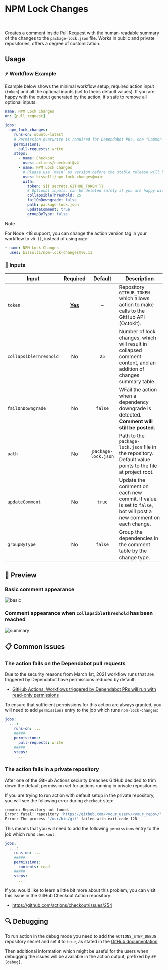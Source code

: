 # NPM Lock Changes

[<sub><img src="https://git.io/J38HP" height="16" /></sub>](#) [<sub><img src="https://git.io/J38dY" height="16" /></sub>](#) [<sub><img src="https://git.io/J38ds" height="16" /></sub>](#) [<sub><img src="https://git.io/J38dt" height="16" /></sub>](#)

Creates a comment inside Pull Request with the human-readable summary of the changes to the `package-lock.json` file. Works in public and private repositories, offers a degree of customization.

## Usage

### ⚡️ Workflow Example

Example below shows the minimal workflow setup, required action input (`token`) and all the optional inputs (set to theirs default values). If you are happy with the output generated by the action, it's safe to remove all optional inputs.

```yml
name: NPM Lock Changes
on: [pull_request]

jobs:
  npm_lock_changes:
    runs-on: ubuntu-latest
    # Permission overwrite is required for Dependabot PRs, see "Common issues" section below.
    permissions:
      pull-requests: write
    steps:
      - name: Checkout
        uses: actions/checkout@v4
      - name: NPM Lock Changes
        # Please use `main` as version before the stable release will be published as `v1`.
        uses: bissolli/npm-lock-changes@main
        with:
          token: ${{ secrets.GITHUB_TOKEN }}
          # Optional inputs, can be deleted safely if you are happy with default values.
          collapsibleThreshold: 25
          failOnDowngrade: false
          path: package-lock.json
          updateComment: true
          groupByType: false
```

> [!note]
> For Node <18 support, you can change the action version tag in your workflow to `v0.11`, instead of using `main`:
> ```yml
> - name: NPM Lock Changes
>   uses: bissolli/npm-lock-changes@v0.11
> ```

### 🔌 Inputs

| Input                  |      Required      |   Default   | Description                                                                                                       |
|------------------------|:------------------:|:-----------:|-------------------------------------------------------------------------------------------------------------------|
| `token`                | <ins>**Yes**</ins> |      –      | Repository `GITHUB_TOKEN` which allows action to make calls to the GitHub API (Octokit).                          |
| `collapsibleThreshold` |         No         |    `25`     | Number of lock changes, which will result in collapsed comment content, and an addition of changes summary table. |
| `failOnDowngrade`      |         No         |   `false`   | WFail the action when a dependency downgrade is detected. __Comment will still be posted.__                       |
| `path`                 |         No         | `package-lock.json` | Path to the `package-lock.json` file in the repository. Default value points to the file at project root.                 |
| `updateComment`        |         No         |   `true`    | Update the comment on each new commit. If value is set to `false`, bot will post a new comment on each change.    |
| `groupByType`          |         No         |   `false`   | Group the dependencies in the comment table by the change type.                                                   |

## 📸 Preview

### Basic comment appearance

<img alt="basic" src="https://user-images.githubusercontent.com/719641/116818857-c5029d80-ab6d-11eb-8b48-122b851c1d9e.png">

### Comment appearance when `collapsibleThreshold` has been reached

<img alt="summary" src="https://user-images.githubusercontent.com/719641/116819012-7efa0980-ab6e-11eb-99f1-15996b6f12b4.png">

## 📋 Common issues

### The action fails on the Dependabot pull requests

Due to the security reasons from March 1st, 2021 workflow runs that are triggered by Dependabot have permissions reduced by default: 

* [GitHub Actions: Workflows triggered by Dependabot PRs will run with read-only permissions](https://github.blog/changelog/2021-02-19-github-actions-workflows-triggered-by-dependabot-prs-will-run-with-read-only-permissions/)

To ensure that sufficient permissions for this action are always granted, you will need to add `permissions` entry to the job which runs `npm-lock-changes`:

```yml
jobs:
  ...:
    runs-on: ...
    #####
    permissions:
      pull-requests: write
    #####
    steps:
      ...
```

### The action fails in a private repository

After one of the GitHub Actions security breaches GitHub decided to trim down the default permission set for actions running in private repositories. 

If you are trying to run action with default setup in the private repository, you will see the following error during `checkout` step:

```sh
remote: Repository not found.
Error: fatal: repository 'https://github.com/<your_user>/<your_repo>/' not found
Error: The process '/usr/bin/git' failed with exit code 128
```

This means that you will need to add the following `permissions` entry to the job which runs `checkout`:

```yml
jobs:
  ...:
    runs-on: ...
    #####
    permissions:
      contents: read
    #####
    steps:
      ...
```

If you would like to learn a little bit more about this problem, you can visit this issue in the GitHub Checkout Action repository: 
* https://github.com/actions/checkout/issues/254

## 🔍️ Debugging

To run action in the debug mode you need to add the `ACTIONS_STEP_DEBUG` repository secret and set it to `true`, as stated in the [GitHub documentation](https://docs.github.com/en/actions/managing-workflow-runs/enabling-debug-logging#enabling-step-debug-logging).

Then additional information which might be useful for the users when debugging the issues will be available in the action output, prefixed by `##[debug]`.
